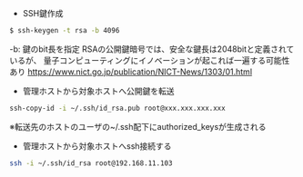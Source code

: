 - SSH鍵作成
```bash
$ ssh-keygen -t rsa -b 4096
```
-b: 鍵のbit長を指定
RSAの公開鍵暗号では、安全な鍵長は2048bitと定義されているが、
量子コンピューティングにイノベーションが起これば一遍する可能性あり
https://www.nict.go.jp/publication/NICT-News/1303/01.html

- 管理ホストから対象ホストへ公開鍵を転送
```bash
ssh-copy-id -i ~/.ssh/id_rsa.pub root@xxx.xxx.xxx.xxx
```
※転送先のホストのユーザの~/.ssh配下にauthorized_keysが生成される

- 管理ホストから対象ホストへssh接続する
```bash
ssh -i ~/.ssh/id_rsa root@192.168.11.103
```
